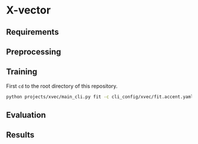 # X-vector

## Requirements

## Preprocessing

## Training
First `cd` to the root directory of this repository.

```bash
python projects/xvec/main_cli.py fit -c cli_config/xvec/fit.accent.yaml
```

## Evaluation

## Results
